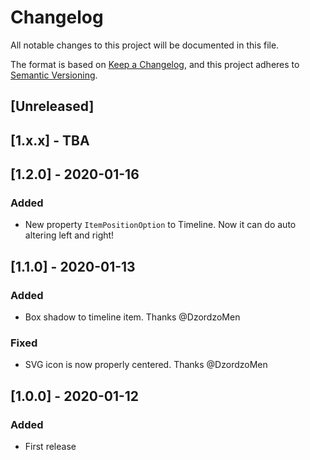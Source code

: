 # Changelog
All notable changes to this project will be documented in this file.

The format is based on [Keep a Changelog](https://keepachangelog.com/en/1.0.0/),
and this project adheres to [Semantic Versioning](https://semver.org/spec/v2.0.0.html).

## [Unreleased]

## [1.x.x] - TBA

## [1.2.0] - 2020-01-16

### Added
- New property `ItemPositionOption` to Timeline. Now it can do auto altering left and right!

## [1.1.0] - 2020-01-13

### Added
- Box shadow to timeline item. Thanks @DzordzoMen

### Fixed
- SVG icon is now  properly centered. Thanks @DzordzoMen

## [1.0.0] - 2020-01-12

### Added
- First release